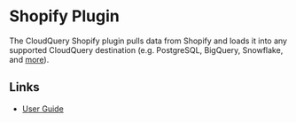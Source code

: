 # Shopify Plugin

The CloudQuery Shopify plugin pulls data from Shopify and loads it into any supported CloudQuery destination (e.g. PostgreSQL, BigQuery, Snowflake, and [more](https://www.cloudquery.io/docs/plugins/destinations/overview)).

## Links

- [User Guide](https://docs.cloudquery.io/docs/plugins/sources/shopify/overview)
